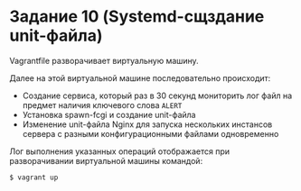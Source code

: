 # Задание 10 (Systemd-сщздание unit-файла)

Vagrantfile разворачивает виртуальную машину.

Далее на этой виртуальной машине последовательно происходит:

- Создание сервиса, который раз в 30 секунд мониторить лог файл на предмет наличия ключевого слова `ALERT`
- Установка spawn-fcgi и создание unit-файла
- Изменение unit-файла Nginx для запуска нескольких инстансов сервера с разными конфигурационными файлами одновременно

Лог выполнения указанных операций отображается при разворачивании виртуальной машины командой:

```bash
$ vagrant up
```